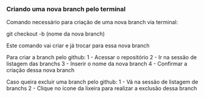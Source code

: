 ### Criando uma nova branch pelo terminal

Comando necessário para criação de uma nova branch via terminal:

git checkout -b (nome da nova branch)

Este comando vai criar e já trocar para essa nova branch

Para criar a branch pelo github:
1 - Acessar o repositório
2 - Ir na sessão de listagem das branchs
3 - Inserir o nome da nova branch 
4 - Confirmar a criação dessa nova branch

Caso queira excluir uma branch pelo github:
1 - Vá na sessão de listagem de branchs
2 - Clique no ícone da lixeira para realizar a exclusão dessa branch